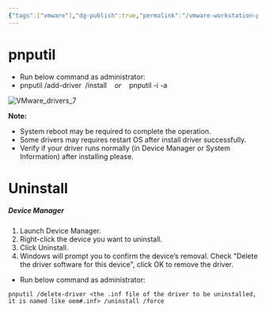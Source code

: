 ```yaml
---
{"tags":["vmware"],"dg-publish":true,"permalink":"/vmware-workstation-pro/vmware-network-driver-manual-installion/","dgPassFrontmatter":true,"noteIcon":""}
---
```


# pnputil

- Run below command as administrator:
- pnputil /add-driver  /install    _or_    pnputil -i -a

![VMware_drivers_7](https://kb.vmware.com/servlet/rtaImage?eid=ka05G000001hhSz&feoid=00Nf400000Tyi5M&refid=0EM5G000007YBuj)

**Note:**  
- System reboot may be required to complete the operation.
- Some drivers may requires restart OS after install driver successfully.
- Verify if your driver runs normally (in Device Manager or System Information) after installing please.


# Uninstall

##### Device Manager

1. Launch Device Manager.
2. Right-click the device you want to uninstall.
3. Click Uninstall.
4. Windows will prompt you to confirm the device’s removal. Check "Delete the driver software for this device", click OK to remove the driver.



- Run below command as administrator:

```shell
pnputil /delete-driver <the .inf file of the driver to be uninstalled, it is named like oem#.inf> /uninstall /force
```

